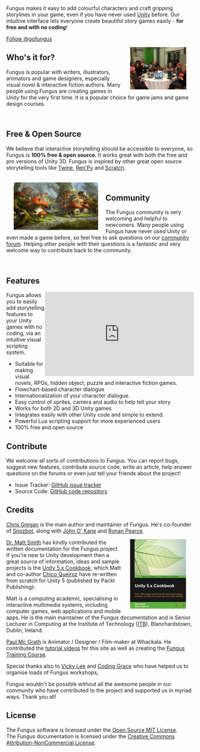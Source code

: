 
<div id="fb-root"></div>
<script>(function(d, s, id) {
  var js, fjs = d.getElementsByTagName(s)[0];
  if (d.getElementById(id)) return;
  js = d.createElement(s); js.id = id;
  js.src = "//connect.facebook.net/en_US/sdk.js#xfbml=1&version=v2.5&appId=309953839151751";
  fjs.parentNode.insertBefore(js, fjs);
}(document, 'script', 'facebook-jssdk'));</script>

<!--<a target="_blank" href="http://u3d.as/f0T"><img style="margin: 0px auto;display:block" hspace="20" src="./images/logo_mid.png"></a>-->

<div class="alert alert-info" role="alert">
Fungus makes it easy to add colourful characters and craft gripping storylines in your game, even if you have never used <a href="http://unity3d.com" targer="_blank">Unity</a> before. Our intuitive interface lets everyone create beautiful story games easily - <b>for free and with no coding</b>!
</div>

<a href="https://twitter.com/gofungus" class="twitter-follow-button" data-show-count="false" data-show-screen-name="false">Follow @gofungus</a>
<script>!function(d,s,id){var js,fjs=d.getElementsByTagName(s)[0],p=/^http:/.test(d.location)?'http':'https';if(!d.getElementById(id)){js=d.createElement(s);js.id=id;js.src=p+'://platform.twitter.com/widgets.js';fjs.parentNode.insertBefore(js,fjs);}}(document, 'script', 'twitter-wjs');</script>
<div class="fb-share-button" data-href="http://facebook.com/fungusgames" data-layout="button"></div>

<img style="float: right; width: 30%; vertical-align: middle" hspace="20" src="./images/community.jpeg">

## Who's it for?
Fungus is popular with writers, illustrators, animators and game designers, especially visual novel & interactive fiction authors. Many people using Fungus are creating games in Unity for the very first time. It is a popular choice for game jams and game design courses.
<div>&nbsp;</div>

## Free & Open Source

We believe that interactive storytelling should be accessible to everyone, so Fungus is <b>100% free & open source</b>. It works great with both the free and pro versions of Unity 3D. Fungus is inspired by other great open source storytelling tools like [Twine], [Ren'Py] and [Scratch].

<div>&nbsp;</div>

<img style="float: left; width: 45%; vertical-align: middle" hspace="20" src="./images/fungus-town.png">

## Community

The Fungus community is very welcoming and helpful to newcomers. Many people using Fungus have never used Unity or even made a game before, so feel free to ask questions on our [community forum]. Helping other people with their questions is a fantastic and very welcome way to contribute back to the community.

<div>&nbsp;</div>

## Features

<div align="center" style="float:right;">
<iframe width="400" height="225" src="https://youtube.com/embed/kP767dFQaCU?t=5m20s" frameborder="0" allowfullscreen></iframe>
</div>

Fungus allows you to easily add storytelling features to your Unity games with no coding, via an intuitive visual scripting system.

- Suitable for making visual novels, RPGs, hidden object, puzzle and interactive fiction games.
- Flowchart-based character dialogue
- Internationalization of your character dialogue.
- Easy control of sprites, camera and audio to help tell your story
- Works for both 2D and 3D Unity games
- Integrates easily with other Unity code and simple to extend.
- Powerful Lua scripting support for more experienced users
- 100% free and open source

## Contribute

We welcome all sorts of contributions to Fungus. You can report bugs, suggest new features, contribute source code, write an article, help answer questions on the forums or even just tell your friends about the project!

- Issue Tracker: [GitHub issue tracker]
- Source Code: [GitHub code repository]

## Credits

[Chris Gregan] is the main author and maintainer of Fungus. He's co-founder of [Snozbot], along with [John O' Kane] and [Ronan Pearce].

<a target="_blank" href="https://www.packtpub.com/game-development/unity-5x-cookbook"><img hspace="20" style="float: right" src="./images/B03899_MockupCover_Cookbook.jpg"></a>
[Dr. Matt Smith] has kindly contributed the written documentation for the Fungus project. If you're new to Unity development then a great source of information, ideas and sample projects is the [Unity 5.x Cookbook], which Matt and co-author [Chico Queiroz] have re-written from scratch for Unity 5 (published by Packt Publishing):

Matt is a computing academic, specialising in interactive multimedia systems, including computer games, web applications and mobile apps. He is the main maintainer of the Fungus documentation and is Senior Lecturer in Computing at the Institute of Technology ([ITB]), Blanchardstown, Dublin, Ireland.

[Paul Mc Grath] is Animator / Designer / Film-maker at Whackala. He contributed the [tutorial videos] for this site as well as creating the [Fungus Training Course].

Special thanks also to [Vicky Lee] and [Coding Grace] who have helped us to organise loads of Fungus workshops,

Fungus wouldn't be possible without all the awesome people in our community who have contributed to the project and supported us in myriad ways. Thank you all!

## License

The Fungus software is licensed under the [Open Source MIT License].
<br>
The Fungus documentation is licensed under the [Creative Commons Attribution-NonCommercial License].

[Snozbot]: http://snozbot.com
[Chris Gregan]: http://twitter.com/gofungus
[John O' Kane]: https://twitter.com/johnokane
[Ronan Pearce]: https://twitter.com/ronanpearce
[Vicky Lee]: https://twitter.com/whykay
[Paul Mc Grath]: http://whackala.com
[Coding Grace]: https://www.codinggrace.com
[tutorial videos]: tutorial_videos/index.md
[Fungus Training Course]: training_course/index.md
[FungusGames.com]: http://www.fungusgames.com
[community forum]: forum/index.md
[Twine]: http://twinery.org
[Ren'Py]: https://www.renpy.org
[Scratch]: https://scratch.mit.edu
[GitHub issue tracker]: https://github.com/snozbot/fungus/issues
[GitHub code repository]: https://github.com/snozbot/fungus
[chris@snozbot.com]: chris@snozbot.com
[Dr. Matt Smith]: https://github.com/dr-matt-smith/
[Creative Commons Attribution-NonCommercial License]: https://creativecommons.org/licenses/by-nc/3.0/
[Open Source MIT License]: https://github.com/snozbot/fungus/blob/master/LICENSE
[Unity 5.x Cookbook]: https://www.packtpub.com/game-development/unity-5x-cookbook
[ITB]: http://www.itb.ie/
[matt book cover image]: ./images/B03899_MockupCover_Cookbook.jpg
[Chico Queiroz]: https://www.linkedin.com/in/chicoqueiroz
